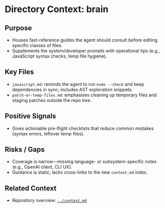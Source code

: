 # Directory Context: brain

## Purpose

- Houses fast-reference guides the agent should consult before editing specific classes of files.
- Supplements the system/developer prompts with operational tips (e.g., JavaScript syntax checks, temp file hygiene).

## Key Files

- `javascript.md`: reminds the agent to run `node --check` and keep dependencies in sync; includes AST exploration snippets.
- `patch-or-temp-files.md`: emphasises cleaning up temporary files and staging patches outside the repo tree.

## Positive Signals

- Gives actionable pre-flight checklists that reduce common mistakes (syntax errors, leftover temp files).

## Risks / Gaps

- Coverage is narrow—missing language- or subsystem-specific notes (e.g., OpenAI client, CLI UX).
- Guidance is static; lacks cross-links to the new `context.md` index.

## Related Context

- Repository overview: [`../context.md`](../context.md)
